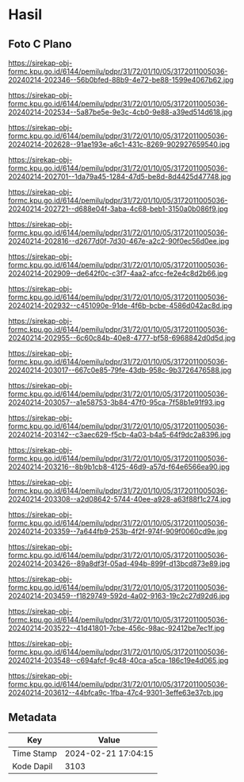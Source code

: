 # Hasil

## Foto C Plano

https://sirekap-obj-formc.kpu.go.id/6144/pemilu/pdpr/31/72/01/10/05/3172011005036-20240214-202346--56b0bfed-88b9-4e72-be88-1599e4067b62.jpg

https://sirekap-obj-formc.kpu.go.id/6144/pemilu/pdpr/31/72/01/10/05/3172011005036-20240214-202534--5a87be5e-9e3c-4cb0-9e88-a39ed514d618.jpg

https://sirekap-obj-formc.kpu.go.id/6144/pemilu/pdpr/31/72/01/10/05/3172011005036-20240214-202628--91ae193e-a6c1-431c-8269-902927659540.jpg

https://sirekap-obj-formc.kpu.go.id/6144/pemilu/pdpr/31/72/01/10/05/3172011005036-20240214-202701--1da79a45-1284-47d5-be8d-8d4425d47748.jpg

https://sirekap-obj-formc.kpu.go.id/6144/pemilu/pdpr/31/72/01/10/05/3172011005036-20240214-202721--d688e04f-3aba-4c68-beb1-3150a0b086f9.jpg

https://sirekap-obj-formc.kpu.go.id/6144/pemilu/pdpr/31/72/01/10/05/3172011005036-20240214-202816--d2677d0f-7d30-467e-a2c2-90f0ec56d0ee.jpg

https://sirekap-obj-formc.kpu.go.id/6144/pemilu/pdpr/31/72/01/10/05/3172011005036-20240214-202909--de642f0c-c3f7-4aa2-afcc-fe2e4c8d2b66.jpg

https://sirekap-obj-formc.kpu.go.id/6144/pemilu/pdpr/31/72/01/10/05/3172011005036-20240214-202932--c451090e-91de-4f6b-bcbe-4586d042ac8d.jpg

https://sirekap-obj-formc.kpu.go.id/6144/pemilu/pdpr/31/72/01/10/05/3172011005036-20240214-202955--6c60c84b-40e8-4777-bf58-6968842d0d5d.jpg

https://sirekap-obj-formc.kpu.go.id/6144/pemilu/pdpr/31/72/01/10/05/3172011005036-20240214-203017--667c0e85-79fe-43db-958c-9b3726476588.jpg

https://sirekap-obj-formc.kpu.go.id/6144/pemilu/pdpr/31/72/01/10/05/3172011005036-20240214-203057--a1e58753-3b84-47f0-95ca-7f58b1e91f93.jpg

https://sirekap-obj-formc.kpu.go.id/6144/pemilu/pdpr/31/72/01/10/05/3172011005036-20240214-203142--c3aec629-f5cb-4a03-b4a5-64f9dc2a8396.jpg

https://sirekap-obj-formc.kpu.go.id/6144/pemilu/pdpr/31/72/01/10/05/3172011005036-20240214-203216--8b9b1cb8-4125-46d9-a57d-f64e6566ea90.jpg

https://sirekap-obj-formc.kpu.go.id/6144/pemilu/pdpr/31/72/01/10/05/3172011005036-20240214-203308--a2d08642-5744-40ee-a928-a63f88f1c274.jpg

https://sirekap-obj-formc.kpu.go.id/6144/pemilu/pdpr/31/72/01/10/05/3172011005036-20240214-203359--7a644fb9-253b-4f2f-974f-909f0060cd9e.jpg

https://sirekap-obj-formc.kpu.go.id/6144/pemilu/pdpr/31/72/01/10/05/3172011005036-20240214-203426--89a8df3f-05ad-494b-899f-d13bcd873e89.jpg

https://sirekap-obj-formc.kpu.go.id/6144/pemilu/pdpr/31/72/01/10/05/3172011005036-20240214-203459--f1829749-592d-4a02-9163-19c2c27d92d6.jpg

https://sirekap-obj-formc.kpu.go.id/6144/pemilu/pdpr/31/72/01/10/05/3172011005036-20240214-203522--41d41801-7cbe-456c-98ac-92412be7ec1f.jpg

https://sirekap-obj-formc.kpu.go.id/6144/pemilu/pdpr/31/72/01/10/05/3172011005036-20240214-203548--c694afcf-9c48-40ca-a5ca-186c19e4d065.jpg

https://sirekap-obj-formc.kpu.go.id/6144/pemilu/pdpr/31/72/01/10/05/3172011005036-20240214-203612--44bfca9c-1fba-47c4-9301-3effe63e37cb.jpg


## Metadata

| Key        | Value               |
| ---------- | ------------------- |
| Time Stamp | 2024-02-21 17:04:15 |
| Kode Dapil | 3103                |



